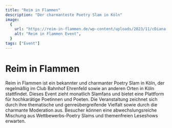 ```yaml
---
title: "Reim in Flammen"
description: "Der charmanteste Poetry Slam in Köln"
image:
  {
    url: "https://reim-in-flammen.de/wp-content/uploads/2023/11/cDiana-Lim_Reim-in-Flammen-24-10-202319-300x225.jpg",
    alt: "Reim in Flammen Event",
  }
tags: ["Event"]
---
```


# Reim in Flammen

Reim in Flammen ist ein bekannter und charmanter Poetry Slam in Köln, der regelmäßig im Club Bahnhof Ehrenfeld sowie an anderen Orten in Köln stattfindet. Dieses Event zieht monatlich Slamfans und bietet eine Plattform für hochkarätige Poetinnen und Poeten. Die Veranstaltung zeichnet sich durch ihre thematische und genreübergreifende Vielfalt sowie durch die charmante Moderation aus. Besucher können eine abwechslungsreiche Mischung aus Wettbewerbs-Poetry Slams und themenfreien Leseshows erwarten.
